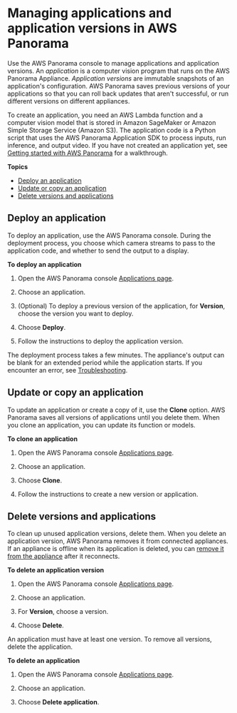 # Managing applications and application versions in AWS Panorama<a name="applications-manage"></a>

Use the AWS Panorama console to manage applications and application versions\. An *application* is a computer vision program that runs on the AWS Panorama Appliance\. *Application versions* are immutable snapshots of an application's configuration\. AWS Panorama saves previous versions of your applications so that you can roll back updates that aren't successful, or run different versions on different appliances\.

To create an application, you need an AWS Lambda function and a computer vision model that is stored in Amazon SageMaker or Amazon Simple Storage Service \(Amazon S3\)\. The application code is a Python script that uses the AWS Panorama Application SDK to process inputs, run inference, and output video\. If you have not created an application yet, see [Getting started with AWS Panorama](panorama-gettingstarted.md) for a walkthrough\.

**Topics**
+ [Deploy an application](#applications-manage-deploy)
+ [Update or copy an application](#applications-manage-clone)
+ [Delete versions and applications](#applications-manage-delete)

## Deploy an application<a name="applications-manage-deploy"></a>

To deploy an application, use the AWS Panorama console\. During the deployment process, you choose which camera streams to pass to the application code, and whether to send the output to a display\.

**To deploy an application**

1. Open the AWS Panorama console [Applications page](https://console.aws.amazon.com/panorama/home#applications)\.

1. Choose an application\.

1. \(Optional\) To deploy a previous version of the application, for **Version**, choose the version you want to deploy\.

1. Choose **Deploy**\.

1. Follow the instructions to deploy the application version\.

The deployment process takes a few minutes\. The appliance's output can be blank for an extended period while the application starts\. If you encounter an error, see [Troubleshooting](panorama-troubleshooting.md)\.

## Update or copy an application<a name="applications-manage-clone"></a>

To update an application or create a copy of it, use the **Clone** option\. AWS Panorama saves all versions of applications until you delete them\. When you clone an application, you can update its function or models\.

**To clone an application**

1. Open the AWS Panorama console [Applications page](https://console.aws.amazon.com/panorama/home#applications)\.

1. Choose an application\.

1. Choose **Clone**\.

1. Follow the instructions to create a new version or application\.

## Delete versions and applications<a name="applications-manage-delete"></a>

To clean up unused application versions, delete them\. When you delete an application version, AWS Panorama removes it from connected appliances\. If an appliance is offline when its application is deleted, you can [remove it from the appliance](appliance-applications.md) after it reconnects\.

**To delete an application version**

1. Open the AWS Panorama console [Applications page](https://console.aws.amazon.com/panorama/home#applications)\.

1. Choose an application\.

1. For **Version**, choose a version\.

1. Choose **Delete**\.

An application must have at least one version\. To remove all versions, delete the application\.

**To delete an application**

1. Open the AWS Panorama console [Applications page](https://console.aws.amazon.com/panorama/home#applications)\.

1. Choose an application\.

1. Choose **Delete application**\.